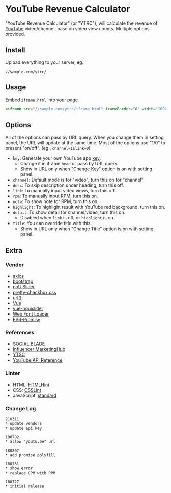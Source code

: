 # YouTube Revenue Calculator

"YouTube Revenue Calculator" (or "YTRC"),
will calculate the revenue of [YouTube](https://www.youtube.com/) video/channel,
base on video view counts.
Multiple options provided.

## Install

Upload everything to your server, eg.:

```text
//sample.com/ytrc/
```

## Usage

Embed `iframe.html` into your page.

```html
<iframe src="//sample.com/ytrc/iframe.html" frameBorder="0" width="1000" height="800"></iframe>
```

## Options

All of the options can pass by URL query.
When you change them in setting panel, the URL will update at the same time.
Most of the options use "1/0" to present "on/off".
(eg., `channel=1&link=0`)

* `key`: Generate your own YouTube app [key](https://console.developers.google.com/).
  * Change it in iframe `head` or pass by URL query.
  * Show in URL only when "Change Key" option is on with setting panel.
* `channel`: Default mode is for "video", turn this on for "channel".
* `desc`: To skip description under heading, turn this off.
* `link`: To manually input video views, turn this off.
* `rpm`: To manually input RPM, turn this on.
* `note`: To show note for RPM, turn this on.
* `highlight`: To highlight result with YouTube red background, turn this on.
* `detail`: To show detail for channel/video, turn this on.
  * Disabled when `link` is off, or `highlight` is on.
* `title`: You can override title with this.
  * Show in URL only when "Change Title" option is on with setting panel.

## Extra

### Vendor

* [axios](https://github.com/axios/axios)
* [bootstrap](https://github.com/twbs/bootstrap)
* [noUiSlider](https://github.com/leongersen/noUiSlider)
* [pretty-checkbox.css](https://github.com/lokesh-coder/pretty-checkbox)
* [url()](https://github.com/websanova/js-url)
* [Vue](https://github.com/vuejs/vue)
* [vue-nouislider](https://github.com/horans/vue-nouislider)
* [Web Font Loader](https://github.com/typekit/webfontloader)
* [ES6-Promise](https://github.com/stefanpenner/es6-promise)

### References

* [SOCIAL BLADE](https://socialblade.com/youtube/youtube-money-calculator)
* [Influencer MarketingHub](https://influencermarketinghub.com/youtube-money-calculator/)
* [YTSC](https://subscribercounter.com/)
* [YouTube API Reference](https://developers.google.com/youtube/v3/docs/)

### Linter

* HTML: [HTMLHint](https://github.com/yaniswang/HTMLHint)
* CSS: [CSSLint](https://github.com/CSSLint/csslint)
* JavaScript: [standard](https://github.com/standard/standard)

### Change Log

```text
210311
* update vendors
* update api key

190702
* allow "youtu.be" url

180807
* add promise polyfill

180731
* show error
* replace CPM with RPM

180727
* initial release
